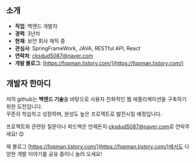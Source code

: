 ## 소개
- **직업**: 백엔드 개발자  
- **경력**: 3년차  
- **현재**: 보안 회사 재직 중  
- **관심사**: SpringFrameWork, JAVA, RESTful API, React  
- **연락처**: [cksdud5087@naver.com](mailto:cksdud5087@naver.com)  
- **개발 블로그**: [https://fopman.tistory.com/](https://fopman.tistory.com/)  

## 개발자 한마디
저의 github는 **백엔드 기술**을 바탕으로 사용자 친화적인 웹 애플리케이션을 구축하기 위한 도전입니다.  
꾸준히 학습하고 성장하며, 완성도 높은 프로젝트로 발전시킬 예정입니다.  

프로젝트와 관련된 질문이나 피드백은 언제든지 [cksdud5087@naver.com](mailto:cksdud5087@naver.com)로 연락주세요! 😊  

제 블로그 [https://fopman.tistory.com/](https://fopman.tistory.com/)에서도 다양한 개발 이야기를 공유 중이니 놀러 오세요!  
